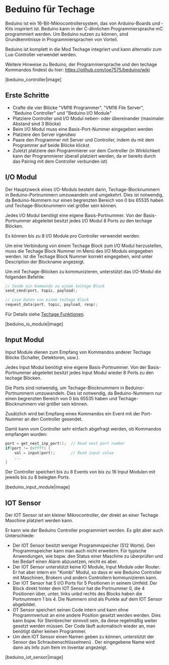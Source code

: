 # Beduino für Techage

Beduino ist ein 16-Bit-Mikrocontrollersystem, das von Arduino-Boards und -Kits
inspiriert ist.
Beduino kann in der C-ähnlichen Programmiersprache mC programmiert werden.
Um Beduino nutzen zu können, sind Grundkenntnisse in Programmiersprachen von Vorteil.

Beduino ist komplett in die Mod Techage integriert und
kann alternativ zum Lua-Controller verwendet werden.

Weitere Hinweise zu Beduino, der Programmiersprache und den techage Kommandos
findest du hier: https://github.com/joe7575/beduino/wiki

[beduino_controller|image]

## Erste Schritte

- Crafte die vier Blöcke "VM16 Programmer", "VM16 File Server", "Beduino Controller"
  und "Beduino I/O Module"
- Platziere Controller und I/O Modul neben- oder übereinander (maximaler Abstand sind 3 Blöcke)
- Beim I/O Modul muss eine Basis-Port-Nummer eingegeben werden
- Platziere den Server irgendwo
- Paare den Programmer mit Server und Controller, indem du mit dem Programmer auf
  beide Blöcke klickst
- Zuletzt platziere den Programmierer vor dem Controller (in Wirklichkeit kann der
  Programmierer überall platziert werden, da er bereits durch das Pairing mit dem
  Controller verbunden ist)

## I/O Modul

Der Hauptzweck eines I/O-Moduls besteht darin, Techage-Blocknummern in Beduino-Portnummern
umzuwandeln und umgekehrt. Dies ist notwendig, da Beduino-Nummern nur einen begrenzten
Bereich von 0 bis 65535 haben und Techage-Blocknummern viel größer sein können.

Jedes I/O Modul benötigt eine eigene Basis-Portnummer. Von der Basis-Portnummer abgeleitet
besitzt jedes I/O Modul 8 Ports zu den techage Blöcken.

Es können bis zu 8 I/O Module pro Controller verwendet werden.

Um eine Verbindung von einem Techage Block zum I/O Modul herzustellen, muss die
Techage Block Nummer im Menü des I/O Moduls eingegeben werden. Ist die Techage Block Nummer
korrekt eingegeben, wird unter Description der Blockname angezeigt.

Um mit Techage-Blöcken zu kommunizieren, unterstützt das I/O-Modul die folgenden Befehle:

```c
// Sende ein Kommando zu einem techage Block
send_cmnd(port, topic, payload);

// Lese Daten von einem techage Block
request_data(port, topic, payload, resp);
```

Für Details siehe [Techage Funktionen](https://github.com/joe7575/beduino/blob/main/manual/techage.md).

[beduino_io_module|image]

## Input Modul

Input Module dienen zum Empfang von Kommandos anderer Techage Blöcke (Schalter, Detektoren, usw.).

Jedes Input Modul benötigt eine eigene Basis-Portnummer. Von der Basis-Portnummer abgeleitet besitzt
jedes Input Modul wieder 8 Ports zu den techage Blöcken.

Die Ports sind notwendig, um Techage-Blocknummern in Beduino-Portnummern umzuwandeln. 
Dies ist notwendig, da Beduino-Nummern nur einen begrenzten Bereich von 0 bis 65535 haben
und Techage-Blocknummern viel größer sein können.

Zusätzlich wird bei Empfang eines Kommandos ein Event mit der Port-Nummer an den Controller gesendet.

Damit kann vom Controller sehr einfach abgefragt werden, ob Kommandos empfangen wurden:

```c
port = get_next_inp_port();  // Read next port number
if(port != 0xffff) {
    val = input(port);       // Read input value
    ...
}
```

Der Controller speichert bis zu 8 Events von bis zu 16 Input Modulen mit jeweils bis zu 8 belegten Ports.

[beduino_input_module|image]

## IOT Sensor

Der IOT Sensor ist ein kleiner Mikrocontroller, der direkt an einer Techage Maschine platziert werden kann. 

Er kann wie der Beduino Controller programmiert werden. Es gibt aber auch Unterschiede:

- Der IOT Sensor besitzt weniger Programmspeicher (512 Worte). Den Programmspeicher kann man auch nicht erweitern. Für typische Anwendungen, wie bspw. den Status einer Maschine zu überprüfen und bei Bedarf einen Alarm abzusetzen, reicht es aber.
- Der IOT Sensor unterstützt keine IO Module, Input Module oder Router. Er hat aber intern ein "Kombi" Modul, so dass er wie Beduino Controller mit Maschinen, Brokern und andern Controllern kommunizieren kann.
- Der IOT Sensor hat 5 I/O Ports für 5 Positionen in seinem Umfeld. Der Block direkt hinter dem IOT Sensor hat die Portnummer 0, die 4 Positionen über, unter, links unbd rechts des Blocks haben die Portnummern 1 bis 4. Die Nummern sind als Punkte auf dem IOT Sensor abgebildet.
- OT Sensor speichert seinen Code intern und kann ohne Programmverlust an eine andere Position gesetzt werden werden. Dies kann bspw. für Steinbrecher sinnvoll sein, da diese regelmäßig weiter gesetzt werden müssen. Der Code läuft automatisch wieder an, man benötigt daher keinen Programmer.
- Um dem IOT Sensor einen Namen geben zu können, unterstützt der Sensor das Schraubenschlüsselmenü . Der eingegebene Name wird dann als Info zum Item im Inventar angezeigt. 

[beduino_iot_sensor|image]